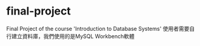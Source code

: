 # final-project
Final Project of the course 'Introduction to Database Systems'
使用者需要自行建立資料庫，我們使用的是MySQL Workbench軟體
